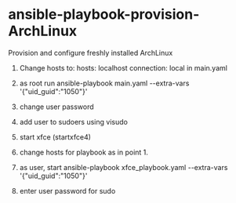 # ansible-playbook-provision-ArchLinux
Provision and configure freshly installed ArchLinux

1. Change hosts to:
    hosts: localhost
    connection: local
in main.yaml
2. as root run ansible-playbook main.yaml --extra-vars '{"uid_guid":"1050"}'

3. change user password
4. add user to sudoers using visudo

5. start xfce (startxfce4)
6. change hosts for playbook as in point 1.
7. as user, start  ansible-playbook xfce_playbook.yaml --extra-vars '{"uid_guid":"1050"}'
8. enter user password for sudo